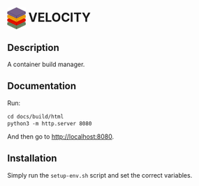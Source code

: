<h1><img align="center" height="50" src="assets/artwork/icon.drawio.png"> VELOCITY</h1>

## Description
A container build manager.

## Documentation
Run:
```commandline
cd docs/build/html
python3 -m http.server 8080
```
And then go to <http://localhost:8080>.

## Installation
Simply run the `setup-env.sh` script and set the correct variables.
